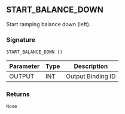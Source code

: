 ## START\_BALANCE\_DOWN

Start ramping balance down (left).


### Signature

`START_BALANCE_DOWN ()`


| Parameter | Type | Description       |
| --------- | ---- | ----------------- |
| OUTPUT    | INT  | Output Binding ID |


### Returns

`None`